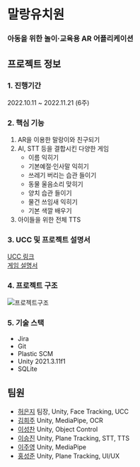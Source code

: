 # 말랑유치원
### 아동을 위한 놀이·교육용 AR 어플리케이션

## 프로젝트 정보
### 1. 진행기간
2022.10.11 ~ 2022.11.21 (6주)

### 2. 핵심 기능
1. AR을 이용한 말랑이와 친구되기
2. AI, STT 등을 결합시킨 다양한 게임
   - 이름 익히기
   - 기본예절·인사말 익히기
   - 쓰레기 버리는 습관 들이기
   - 동물 울음소리 맞히기
   - 양치 습관 들이기
   - 물건 쓰임새 익히기
   - 기본 색깔 배우기
3. 아이들을 위한 전체 TTS

### 3. UCC 및 프로젝트 설명서
[UCC 링크](https://youtu.be/0Mf096r2h2s)<br>
[게임 설명서](https://ruddy-hide-9de.notion.site/101979e1877942fdaf0be5b9df4753c5)

### 4. 프로젝트 구조
<img src="https://i.ibb.co/YcCpMVB/architecture.png" alt="프로젝트구조" />

### 5. 기술 스택
- Jira
- Git
- Plastic SCM
- Unity 2021.3.11f1
- SQLite

## 팀원

- [허은지](https://github.com/hxxejx) 팀장, Unity, Face Tracking, UCC
- [김희주](https://github.com/heeejoo0518) Unity, MediaPipe, OCR
- [이성찬](https://github.com/seongchanleelee) Unity, Object Control
- [이승진](https://github.com/lapera00) Unity, Plane Tracking, STT, TTS
- [이주영](https://github.com/jyoungl) Unity, MediaPipe
- [홍성준](https://github.com/yiso22) Unity, Plane Tracking, UI/UX

